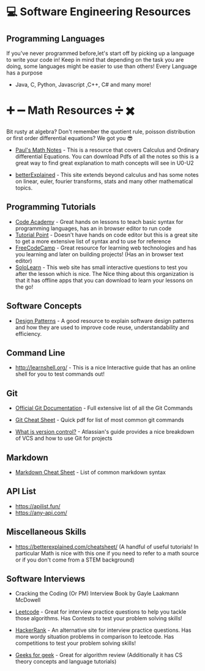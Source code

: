 # :computer: Software Engineering Resources 


## Programming Languages
If you've never programmed before,let's start off by picking up a language to write your code in! Keep in mind that depending on the task you are doing, some languages might be easier to use than others! Every Language has a purpose

* Java, C, Python, Javascript ,C++, C# and many more!

# :heavy_plus_sign: :heavy_minus_sign: Math Resources :heavy_division_sign: :heavy_multiplication_x:

Bit rusty at algebra? Don't remember the quotient rule, poisson distribution or first order differential equations? We got you :sunglasses:

* [Paul's Math Notes](http://tutorial.math.lamar.edu/) - This is a resource that covers Calculus and Ordinary differential Equations. You can download Pdfs of all the notes so this is a great way to find great explanation to math concepts will see in U0-U2

* [betterExplained](https://betterexplained.com/cheatsheet/) - This site extends beyond calculus and has some notes on linear, euler, fourier transforms, stats and many other mathematical topics.


## Programming Tutorials
* [Code Academy](https://www.codecademy.com/) - Great hands on lessons to teach basic syntax for programming languages, has an in browser editor to run code
* [Tutorial Point](https://www.tutorialspoint.com/index.htm) - Doesn't have hands on code editor but this is a great site to get a more extensive list of syntax and to use for reference
* [FreeCodeCamp](https://www.freecodecamp.org/) - Great resource for learning web technologies and has you learning and later on building projects! (Has an in browser text editor)
* [SoloLearn](https://www.sololearn.com/) - This web site has small interactive questions to test you after the lesson which is nice. The Nice thing about this organization is that it has offline apps that you can download to learn your lessons on the go!

## Software Concepts
* [Design Patterns](https://sourcemaking.com/design_patterns) - A good resource to explain software design patterns and how they are used to improve code reuse, understandability and efficiency.


## Command Line
* http://learnshell.org/ - This is a nice Interactive guide that has an online shell for you to test commands out!

## Git
* [Official Git Documentation](https://git-scm.com/docs) - Full extensive list of all the Git Commands

* [Git Cheat Sheet](https://services.github.com/on-demand/downloads/github-git-cheat-sheet.pdf) -  Quick pdf for list of most common git commands

* [What is version control?](https://www.atlassian.com/git/tutorials/what-is-version-control) - Atlassian's guide provides a nice breakdown of VCS and how to use Git for projects


## Markdown

* [Markdown Cheat Sheet](https://guides.github.com/pdfs/markdown-cheatsheet-online.pdf) - List of common markdown syntax

## API List
* https://apilist.fun/
* https://any-api.com/


## Miscellaneous Skills
* https://betterexplained.com/cheatsheet/ (A handful of useful tutorials! In particular Math is nice with this one
if you need to refer to a math source or if you don't come from a STEM background)



## Software Interviews

* Cracking the Coding (Or PM) Interview Book by Gayle Laakmann McDowell

* [Leetcode](https://leetcode.com/) - Great for interview practice questions to help you tackle those algorithms. Has Contests to test your problem solving skills!

* [HackerRank](https://www.hackerrank.com/) - An alternative site for interview practice questions. Has more wordy situation problems in comparison to leetcode. Has competitions to test your problem solving skills!

* [Geeks for geek](https://www.geeksforgeeks.org/fundamentals-of-algorithms/#AnalysisofAlgorithms) - Great for algorithm review (Additionally it has CS theory concepts and language tutorials)

